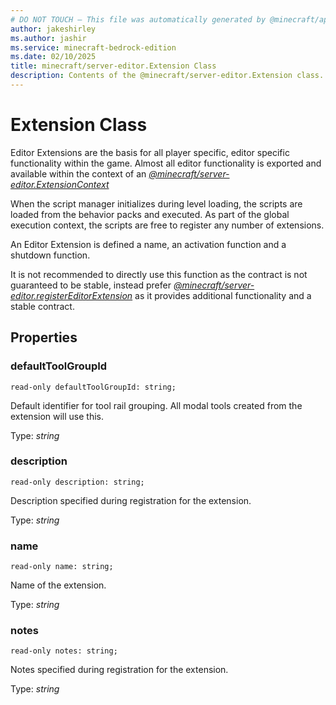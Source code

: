 ```yaml
---
# DO NOT TOUCH — This file was automatically generated by @minecraft/api-docs-generator, to report problems file an issue at https://github.com/Mojang/minecraft-scripting-libraries
author: jakeshirley
ms.author: jashir
ms.service: minecraft-bedrock-edition
ms.date: 02/10/2025
title: minecraft/server-editor.Extension Class
description: Contents of the @minecraft/server-editor.Extension class.
---
```

# Extension Class

Editor Extensions are the basis for all player specific, editor specific functionality within the game.  Almost all editor functionality is exported and available within the context of an [*@minecraft/server-editor.ExtensionContext*](../../../scriptapi/minecraft/server-editor/ExtensionContext.md)

When the script manager initializes during level loading, the scripts are loaded from the behavior packs and executed.  As part of the global execution context, the scripts are free to register any number of extensions.

An Editor Extension is defined a name, an activation function and a shutdown function.



It is not recommended to directly use this function as the contract is not guaranteed to be stable, instead prefer [*@minecraft/server-editor.registerEditorExtension*](../../../scriptapi/minecraft/server-editor/minecraft-server-editor.md#registereditorextension) as it provides additional functionality and a stable contract.

## Properties

### **defaultToolGroupId**
`read-only defaultToolGroupId: string;`

Default identifier for tool rail grouping. All modal tools created from the extension will use this.

Type: *string*

### **description**
`read-only description: string;`

Description specified during registration for the extension.

Type: *string*

### **name**
`read-only name: string;`

Name of the extension.

Type: *string*

### **notes**
`read-only notes: string;`

Notes specified during registration for the extension.

Type: *string*
